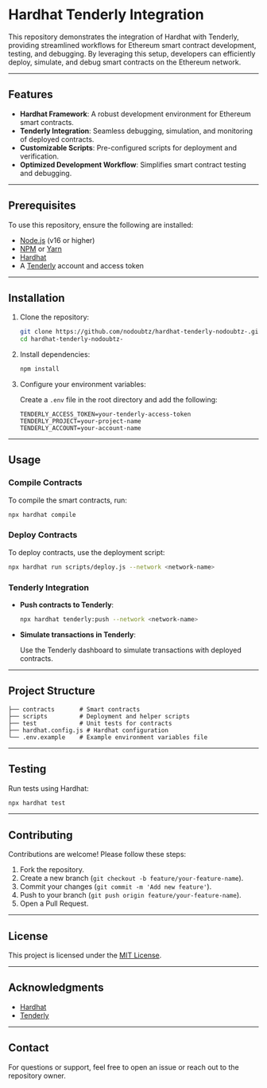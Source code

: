 # Hardhat Tenderly Integration

This repository demonstrates the integration of Hardhat with Tenderly, providing streamlined workflows for Ethereum smart contract development, testing, and debugging. By leveraging this setup, developers can efficiently deploy, simulate, and debug smart contracts on the Ethereum network.

---

## Features

- **Hardhat Framework**: A robust development environment for Ethereum smart contracts.
- **Tenderly Integration**: Seamless debugging, simulation, and monitoring of deployed contracts.
- **Customizable Scripts**: Pre-configured scripts for deployment and verification.
- **Optimized Development Workflow**: Simplifies smart contract testing and debugging.

---

## Prerequisites

To use this repository, ensure the following are installed:

- [Node.js](https://nodejs.org/) (v16 or higher)
- [NPM](https://www.npmjs.com/) or [Yarn](https://yarnpkg.com/)
- [Hardhat](https://hardhat.org/)
- A [Tenderly](https://tenderly.co/) account and access token

---

## Installation

1. Clone the repository:

   ```bash
   git clone https://github.com/nodoubtz/hardhat-tenderly-nodoubtz-.git
   cd hardhat-tenderly-nodoubtz-
   ```

2. Install dependencies:

   ```bash
   npm install
   ```

3. Configure your environment variables:

   Create a `.env` file in the root directory and add the following:

   ```env
   TENDERLY_ACCESS_TOKEN=your-tenderly-access-token
   TENDERLY_PROJECT=your-project-name
   TENDERLY_ACCOUNT=your-account-name
   ```

---

## Usage

### Compile Contracts

To compile the smart contracts, run:

```bash
npx hardhat compile
```

### Deploy Contracts

To deploy contracts, use the deployment script:

```bash
npx hardhat run scripts/deploy.js --network <network-name>
```

### Tenderly Integration

- **Push contracts to Tenderly**:

  ```bash
  npx hardhat tenderly:push --network <network-name>
  ```

- **Simulate transactions in Tenderly**:
  
  Use the Tenderly dashboard to simulate transactions with deployed contracts.

---

## Project Structure

```plaintext
├── contracts       # Smart contracts
├── scripts         # Deployment and helper scripts
├── test            # Unit tests for contracts
├── hardhat.config.js # Hardhat configuration
└── .env.example    # Example environment variables file
```

---

## Testing

Run tests using Hardhat:

```bash
npx hardhat test
```

---

## Contributing

Contributions are welcome! Please follow these steps:

1. Fork the repository.
2. Create a new branch (`git checkout -b feature/your-feature-name`).
3. Commit your changes (`git commit -m 'Add new feature'`).
4. Push to your branch (`git push origin feature/your-feature-name`).
5. Open a Pull Request.

---

## License

This project is licensed under the [MIT License](LICENSE).

---

## Acknowledgments

- [Hardhat](https://hardhat.org/)
- [Tenderly](https://tenderly.co/)

---

## Contact

For questions or support, feel free to open an issue or reach out to the repository owner.
